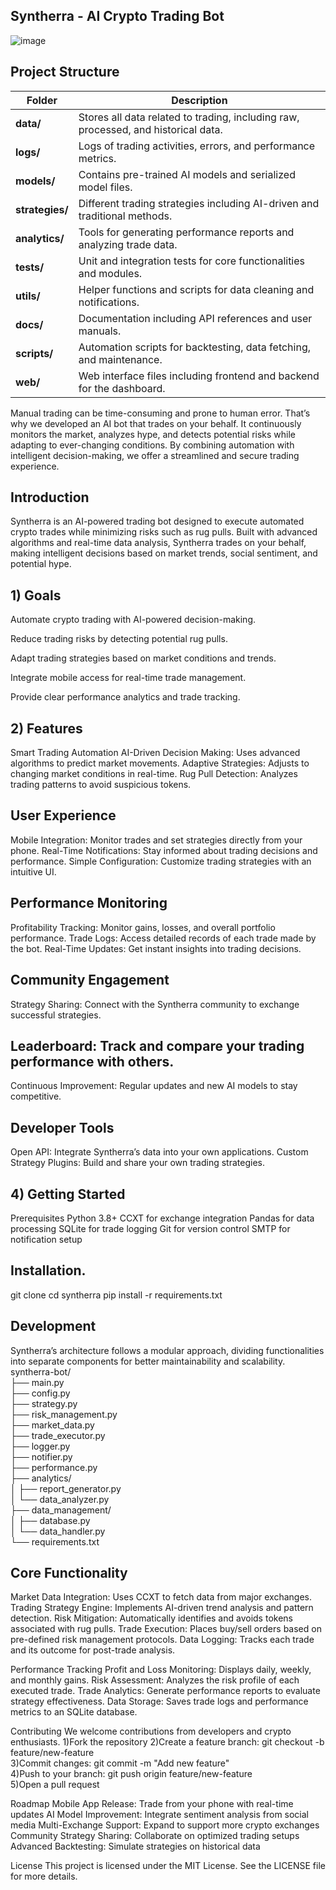 ## Syntherra - AI Crypto Trading Bot

![image](https://github.com/user-attachments/assets/0faff2e8-728a-4475-b279-e0cccc99bb7b)

## Project Structure  
| **Folder**      | **Description**                                                                    |
| --------------- | ---------------------------------------------------------------------------------- |
| **data/**       | Stores all data related to trading, including raw, processed, and historical data. |
| **logs/**       | Logs of trading activities, errors, and performance metrics.                       |
| **models/**     | Contains pre-trained AI models and serialized model files.                         |
| **strategies/** | Different trading strategies including AI-driven and traditional methods.          |
| **analytics/**  | Tools for generating performance reports and analyzing trade data.                 |
| **tests/**      | Unit and integration tests for core functionalities and modules.                   |
| **utils/**      | Helper functions and scripts for data cleaning and notifications.                  |
| **docs/**       | Documentation including API references and user manuals.                           |
| **scripts/**    | Automation scripts for backtesting, data fetching, and maintenance.                |
| **web/**        | Web interface files including frontend and backend for the dashboard.              |



Manual trading can be time-consuming and prone to human error. That’s why we developed an AI bot that trades on your behalf. It continuously monitors the market, analyzes hype, and detects potential risks while adapting to ever-changing conditions. By combining automation with intelligent decision-making, we offer a streamlined and secure trading experience.




## Introduction
Syntherra is an AI-powered trading bot designed to execute automated crypto trades while minimizing risks such as rug pulls. Built with advanced algorithms and real-time data analysis, Syntherra trades on your behalf, making intelligent decisions based on market trends, social sentiment, and potential hype.


## 1) Goals
Automate crypto trading with AI-powered decision-making.

Reduce trading risks by detecting potential rug pulls.

Adapt trading strategies based on market conditions and trends.

Integrate mobile access for real-time trade management.

Provide clear performance analytics and trade tracking.

## 2) Features
Smart Trading Automation
AI-Driven Decision Making: Uses advanced algorithms to predict market movements.
Adaptive Strategies: Adjusts to changing market conditions in real-time.
Rug Pull Detection: Analyzes trading patterns to avoid suspicious tokens.

## User Experience
Mobile Integration: Monitor trades and set strategies directly from your phone.
Real-Time Notifications: Stay informed about trading decisions and performance.
Simple Configuration: Customize trading strategies with an intuitive UI.

## Performance Monitoring
Profitability Tracking: Monitor gains, losses, and overall portfolio performance.
Trade Logs: Access detailed records of each trade made by the bot.
Real-Time Updates: Get instant insights into trading decisions.

## Community Engagement
Strategy Sharing: Connect with the Syntherra community to exchange successful strategies.

## Leaderboard: Track and compare your trading performance with others.
Continuous Improvement: Regular updates and new AI models to stay competitive.

## Developer Tools
Open API: Integrate Syntherra’s data into your own applications.
Custom Strategy Plugins: Build and share your own trading strategies.


## 4) Getting Started
Prerequisites
Python 3.8+
CCXT for exchange integration
Pandas for data processing
SQLite for trade logging
Git for version control
SMTP for notification setup

## Installation.
git clone 
cd syntherra
pip install -r requirements.txt


## Development
Syntherra’s architecture follows a modular approach, dividing functionalities into separate components for better maintainability and scalability.
syntherra-bot/  
├── main.py  
├── config.py  
├── strategy.py  
├── risk_management.py  
├── market_data.py  
├── trade_executor.py  
├── logger.py  
├── notifier.py  
├── performance.py  
├── analytics/  
│   ├── report_generator.py  
│   └── data_analyzer.py  
├── data_management/  
│   ├── database.py  
│   └── data_handler.py  
└── requirements.txt  



## Core Functionality
Market Data Integration: Uses CCXT to fetch data from major exchanges.
Trading Strategy Engine: Implements AI-driven trend analysis and pattern detection.
Risk Mitigation: Automatically identifies and avoids tokens associated with rug pulls.
Trade Execution: Places buy/sell orders based on pre-defined risk management protocols.
Data Logging: Tracks each trade and its outcome for post-trade analysis.


Performance Tracking
Profit and Loss Monitoring: Displays daily, weekly, and monthly gains.
Risk Assessment: Analyzes the risk profile of each executed trade.
Trade Analytics: Generate performance reports to evaluate strategy effectiveness.
Data Storage: Saves trade logs and performance metrics to an SQLite database.


Contributing
We welcome contributions from developers and crypto enthusiasts.
1)Fork the repository
2)Create a feature branch:
git checkout -b feature/new-feature  
3)Commit changes:
git commit -m "Add new feature"  
4)Push to your branch:
git push origin feature/new-feature  
5)Open a pull request

Roadmap
Mobile App Release: Trade from your phone with real-time updates
AI Model Improvement: Integrate sentiment analysis from social media
Multi-Exchange Support: Expand to support more crypto exchanges
Community Strategy Sharing: Collaborate on optimized trading setups
Advanced Backtesting: Simulate strategies on historical data


License
This project is licensed under the MIT License. See the LICENSE file for more details.
